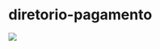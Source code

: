 # diretorio-pagamento
<img class="img-responsive" src="https://www.101fm.com.br/101/wp-content/uploads/2019/01/procura.jpg">
